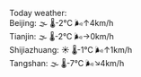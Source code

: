 Today weather:  
Beijing: 🌫  🌡️-2°C 🌬️↑4km/h  
Tianjin: 🌫  🌡️-2°C 🌬️→0km/h  
Shijiazhuang: ☀️   🌡️-1°C 🌬️↑1km/h  
Tangshan: 🌫  🌡️-7°C 🌬️↘4km/h  
